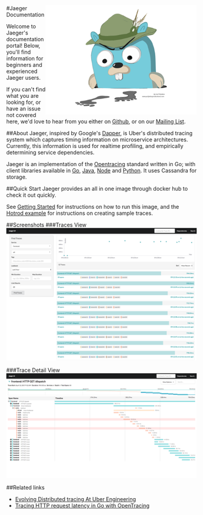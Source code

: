 <img align="right" src="images/jaeger-vector.svg" width=400>
#Jaeger Documentation

Welcome to Jaeger's documentation portal! Below, you'll find information for beginners and experienced Jaeger users. 

If you can't find what you are looking for, or have an issue not covered here, we'd love to hear from you either on [Github](https://github.com/uber/jaeger/issues), or on our [Mailing List](https://groups.google.com/forum/#!forum/jaeger-tracing). 

##About
Jaeger, inspired by Google's [Dapper](https://research.google.com/pubs/pub36356.html), is Uber's distributed tracing system which captures timing information on microservice architectures. Currently, this information is used for realtime profiling, and empirically determining service dependencies.

Jaeger is an implementation of the [Opentracing](http://opentracing.io/) standard written in Go; with client libraries available in [Go](https://github.com/uber/jaeger-client-go), [Java](https://github.com/uber/jaeger-client-java), [Node](https://github.com/uber/jaeger-client-node) and [Python](https://github.com/uber/jaeger-client-python). It uses Cassandra for storage.

##Quick Start
Jaeger provides an all in one image through docker hub to check it out quickly. 

See [Getting Started](getting_started.md#docker) for instructions on how to run this image, and the [Hotrod example](getting_started.md#tracing-a-sample-application) for instructions on creating sample traces. 

##Screenshots
###Traces View
![Traces View](images/traces-ss.png)

###Trace Detail View
![Detail View](images/trace-detail-ss.png)

##Related links
- [Evolving Distributed tracing At Uber Engineering](https://eng.uber.com/distributed-tracing/)
- [Tracing HTTP request latency in Go with OpenTracing](https://medium.com/opentracing/tracing-http-request-latency-in-go-with-opentracing-7cc1282a100a)
